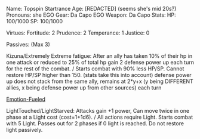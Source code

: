 Name: Topspin Startrance
Age: [REDACTED] (seems she's mid 20s?)
Pronouns: she
EGO Gear: Da Capo
EGO Weapon: Da Capo
Stats: 
HP: 100/1000
SP: 100/1000

Virtues: 
Fortitude: 2
Prudence: 2
Temperance: 1
Justice: 0

Passives: (Max 3)

Kizuna/Extremely Extreme fatigue: After an ally has taken 10% of their hp in one attack or reduced to 25% of total hp gain 2 defense power up each turn for the rest of the combat. / Starts combat with 90% less HP/SP. Cannot restore HP/SP higher than 150. (stats take this into account)
defense power up does not stack from the same ally, remains at 2*y+x (y being DIFFERENT allies, x being defense power up from other sources) each turn

[Emotion-Fueled](https://github.com/Logirby/Jino-The-Tower-Sheets/blob/main/Emotion-Fueled.md)

LightTouched/LightStarved: Attacks gain +1 power, Can move twice in one phase at a Light cost (cost=1+1d6). / All actions require Light. Starts combat with 5 Light. Passes out for 2 phases if 0 light is reached. Do not restore light passively.
